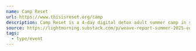 ```yaml
---
name: Camp Reset
url: https://www.thisisreset.org/camp
description: Camp Reset is a 4-day digital detox adult summer camp in southeastern Ontario for 300 people
source: https://lightmorning.substack.com/p/weave-report-summer-2025-edition
tags:
  - type/event
---
```

